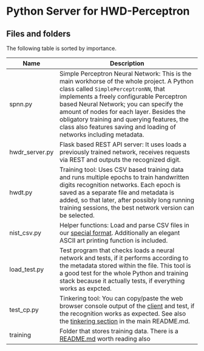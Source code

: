 Python Server for HWD-Perceptron
==========================================

Files and folders
-----------------

The following table is sorted by importance.

|Name                  |Description
|----------------------|-------------------------------------------------------
|spnn.py               |Simple Perceptron Neural Network: This is the main workhorse of the whole project. A Python class called `SimplePerceptronNN`, that implements a freely configurable Perceptron based Neural Network; you can specify the amount of nodes for each layer. Besides the obligatory training and querying features, the class also features saving and loading of networks including metadata.
|hwdr_server.py        |Flask based REST API server: It uses loads a previously trained network, receives requests via REST and outputs the recognized digit.
|hwdt.py               |Training tool: Uses CSV based training data and runs multiple epochs to train handwritten digits recognition networks. Each epoch is saved as a separate file and metadata is added, so that later, after possibly long running training sessions, the best network version can be selected.
|nist_csv.py           |Helper functions: Load and parse CSV files in our [special format](training/README.md#background-information). Additionally an elegant ASCII art printing function is included.
|load_test.py          |Test program that checks loads a neural network and tests, if it performs according to the metadata stored within the file. This tool is a good test for the whole Python and training stack because it actually tests, if everything works as expcted.
|test_cp.py            |Tinkering tool: You can copy/paste the web browser console output of the [client](../client/nn.html) and test, if the recognition works as expected. See also the [tinkering section](../README.md#running-the-classification-manually-as-python-script) in the main README.md.
|training              |Folder that stores training data. There is a [README.md](training) worth reading also 

